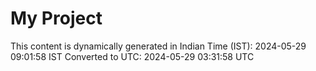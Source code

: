# My Project

This content is dynamically generated in Indian Time (IST): 2024-05-29 09:01:58 IST
Converted to UTC: 2024-05-29 03:31:58 UTC
